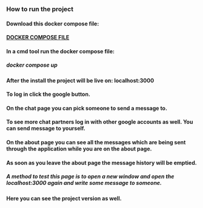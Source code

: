 ### How to run the project

#### Download this docker compose file:
#### [DOCKER COMPOSE FILE](https://github.com/TheHerrDani/DemoProject-BackEnd/blob/main/demo/docker-compose.yml)
#### In a cmd tool run the docker compose file:
##### docker compose up

#### After the install the project will be live on: localhost:3000
#### To log in click the google button. 
#### On the chat page you can pick someone to send a message to.
#### To see more chat partners log in with other google accounts as well. You can send message to yourself.
#### On the about page you can see all the messages which are being sent through the application while you are on the about page. 
#### As soon as you leave the about page the message history will be emptied.
##### A method to test this page is to open a new window and open the localhost:3000 again and write some message to someone.
#### Here you can see the project version as well.

